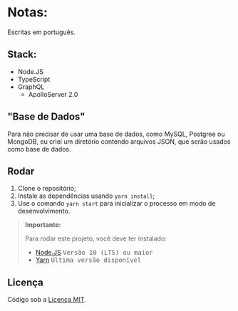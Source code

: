 # Notas:

Escritas em português.

## Stack:

- Node.JS
- TypeScript
- GraphQL
  - ApolloServer 2.0

## "Base de Dados"

Para não precisar de usar uma base de dados, como MySQL, Postgree ou MongoDB, eu criei um diretório contendo arquivos JSON, que serão usados como base de dados.

## Rodar

1. Clone o repositório;
1. Instale as dependências usando `yarn install`;
1. Use o comando `yarn start` para inicializar o processo em modo de desenvolvimento.

> **Importante:**  
>
> Para rodar este projeto, você deve ter instalado:
>   - [Node.JS](https://nodejs.org/en/) <kbd>Versão 10 (LTS) ou maior</kbd>
>   - [Yarn](https://yarnpkg.com/) <kbd>Última versão disponível</kbd>

## Licença

Código sob a [Licença MIT](https://github.com/lffg/hello-graphql/blob/master/LICENSE).
